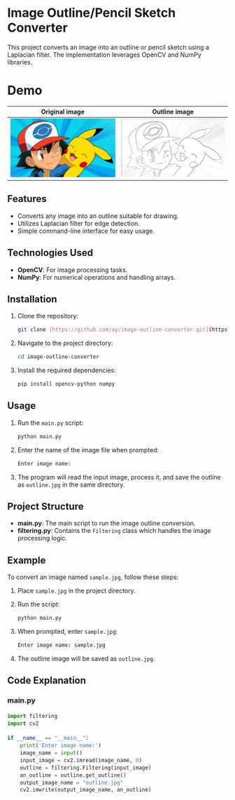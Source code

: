 # Image Outline/Pencil Sketch Converter

This project converts an image into an outline or pencil sketch using a Laplacian filter. The implementation leverages OpenCV and NumPy libraries.

# Demo
Original image             |  Outline image
:-------------------------:|:-------------------------:
![](ash.webp)               | ![](outline.jpg)

## Features

- Converts any image into an outline suitable for drawing.
- Utilizes Laplacian filter for edge detection.
- Simple command-line interface for easy usage.

## Technologies Used

- **OpenCV**: For image processing tasks.
- **NumPy**: For numerical operations and handling arrays.

## Installation

1. Clone the repository:

    ```bash
    git clone [https://github.com/ay/image-outline-converter.git](https://github.com/ayush1184/Image-Outliner.git)
    ```

2. Navigate to the project directory:

    ```bash
    cd image-outline-converter
    ```

3. Install the required dependencies:

    ```bash
    pip install opencv-python numpy
    ```

## Usage

1. Run the `main.py` script:

    ```bash
    python main.py
    ```

2. Enter the name of the image file when prompted:

    ```bash
    Enter image name:
    ```

3. The program will read the input image, process it, and save the outline as `outline.jpg` in the same directory.

## Project Structure

- **main.py**: The main script to run the image outline conversion.
- **filtering.py**: Contains the `Filtering` class which handles the image processing logic.

## Example

To convert an image named `sample.jpg`, follow these steps:

1. Place `sample.jpg` in the project directory.
2. Run the script:

    ```bash
    python main.py
    ```

3. When prompted, enter `sample.jpg`:

    ```bash
    Enter image name: sample.jpg
    ```

4. The outline image will be saved as `outline.jpg`.

## Code Explanation

### main.py

```python
import filtering
import cv2

if __name__ == "__main__":
    print('Enter image name:')
    image_name = input()
    input_image = cv2.imread(image_name, 0)
    outline = filtering.Filtering(input_image)
    an_outline = outline.get_outline()
    output_image_name = "outline.jpg"
    cv2.imwrite(output_image_name, an_outline)
